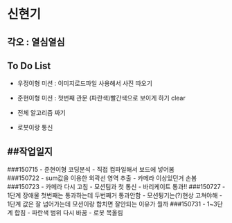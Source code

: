 
# 신현기	
## 각오 : 열심열심

## To Do List

  - 우정이형 미션 : 이미지로드파일 사용해서 사진 따오기
  - 준현이형 미션 : 첫번째 관문 (파란색)빨간색으로 보이게 하기 clear


  - 전체 알고리즘 짜기 
  - 로봇이랑 통신 
 
##작업일지
----------
###150715
	- 준현이형 코딩분석
	- 직접 컴파일해서 보드에 넣어봄  
###150722
	- sum값을 이용한 외곽선 영역 추출
	- 카메라 이상있던거 손봄 
###150723
	- 카메라 다시 고침
	- 모션팀과 첫 통신
	- 바리케이트 통과!!
###150727
	- 1단계 장애물 첫번째는 통과하는데 두번째거 통과안함
	- 모션튕기는(?)현상 고쳐야해
	- 1단계 값은 잘 넘어가는데 모션이랑 합치면 잘안되는 이유가 뭘까
###150731
	- 1~3단계 합침
	- 파란색 범위 다시 바꿈
	- 로봇 목올림